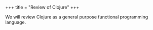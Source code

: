 +++
title = "Review of Clojure"
+++

We will review Clojure as a general purpose functional programming language.
